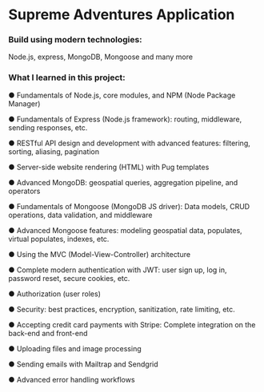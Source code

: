 # Supreme Adventures Application

### Build using modern technologies:
Node.js, express, MongoDB, Mongoose and many more

### What I learned in this project:

 ● Fundamentals of Node.js, core modules, and NPM (Node Package Manager)
 
 ● Fundamentals of Express (Node.js framework): routing, middleware, sending responses, etc.
 
 ● RESTful API design and development with advanced features: filtering, sorting, aliasing, pagination
 
 ● Server-side website rendering (HTML) with Pug templates
 
 ● Advanced MongoDB: geospatial queries, aggregation pipeline, and operators
 
 ● Fundamentals of Mongoose (MongoDB JS driver): Data models, CRUD operations, data validation, and middleware
 
 ● Advanced Mongoose features: modeling geospatial data, populates, virtual populates, indexes, etc.
 
 ● Using the MVC (Model-View-Controller) architecture
 
 ● Complete modern authentication with JWT: user sign up, log in, password reset, secure cookies, etc.
 
 ● Authorization (user roles)
 
 ● Security: best practices, encryption, sanitization, rate limiting, etc.
 
 ● Accepting credit card payments with Stripe: Complete integration on the back-end and front-end
 
 ● Uploading files and image processing
 
 ● Sending emails with Mailtrap and Sendgrid
 
 ● Advanced error handling workflows
